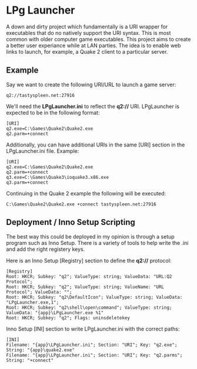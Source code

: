 # LPg Launcher

A down and dirty project which fundamentally is a URI wrapper for executables that do no natively support the URI syntax. This is most common with older computer game executables. This project aims to create a better user experiance while at LAN parties. The idea is to enable web links to launch, for example, a Quake 2 client to a particular server.

## Example
   Say we want to create the following URI/URL to launch a game server: 

    q2://tastyspleen.net:27916 

We'll need the **LPgLauncher.ini** to reflect the **q2://** URI. LPgLauncher is expected to be in the following format:

    [URI]
    q2.exe=C:\Games\Quake2\Quake2.exe
    q2.parm=+connect

Additionally, you can have additional URIs in the same [URI] section in the LPgLauncher.ini file. Example:

    [URI]
    q2.exe=C:\Games\Quake2\Quake2.exe
    q2.parm=+connect
    q3.exe=C:\Games\Quake3\ioquake3.x86.exe
    q3.parm=+connect

Continuing in the Quake 2 example the following will be executed:

    C:\Games\Quake2\Quake2.exe +connect tastyspleen.net:27916 


## Deployment / Inno Setup Scripting

The best way this could be deployed in my opinion is through a setup program such as Inno Setup. There is a variety of tools to help write the .ini and add the right registery keys.

Here is an Inno Setup [Registry] section to define the **q2://** protocol:

    [Registry]
    Root: HKCR; Subkey: "q2"; ValueType: string; ValueData: "URL:Q2 Protocol";
    Root: HKCR; Subkey: "q2"; ValueType: string; ValueName: "URL Protocol"; ValueData: "";
    Root: HKCR; Subkey: "q2\DefaultIcon"; ValueType: string; ValueData: "LPgLauncher.exe,1";
    Root: HKCR; Subkey: "q2\shell\open\command"; ValueType: string; ValueData: "{app}\LPgLauncher.exe %1"
    Root: HKCR; Subkey: "q2"; Flags: uninsdeletekey

Inno Setup [INI] section to write LPgLauncher.ini with the correct paths:

    [INI]
    Filename: "{app}\LPgLauncher.ini"; Section: "URI"; Key: "q2.exe"; String: "{app}\quake2.exe"
    Filename: "{app}\LPgLauncher.ini"; Section: "URI"; Key: "q2.parms"; String: "+connect"

